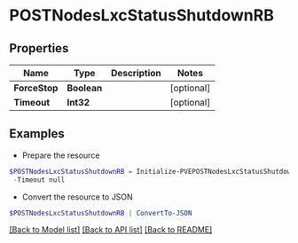 # POSTNodesLxcStatusShutdownRB
## Properties

Name | Type | Description | Notes
------------ | ------------- | ------------- | -------------
**ForceStop** | **Boolean** |  | [optional] 
**Timeout** | **Int32** |  | [optional] 

## Examples

- Prepare the resource
```powershell
$POSTNodesLxcStatusShutdownRB = Initialize-PVEPOSTNodesLxcStatusShutdownRB  -ForceStop null `
 -Timeout null
```

- Convert the resource to JSON
```powershell
$POSTNodesLxcStatusShutdownRB | ConvertTo-JSON
```

[[Back to Model list]](../README.md#documentation-for-models) [[Back to API list]](../README.md#documentation-for-api-endpoints) [[Back to README]](../README.md)

